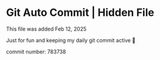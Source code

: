 # Git Auto Commit | Hidden File

This file was added Feb 12, 2025

Just for fun and keeping my daily git commit active 🤪

commit number: 783738
